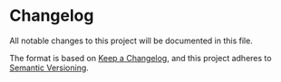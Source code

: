 <h1 id="changelog">Changelog</h1>
<p>All notable changes to this project will be documented in this file.</p>

<p>The format is based on <a href="https://keepachangelog.com/en/1.0.0/">Keep a Changelog</a>,
and this project adheres to <a href="https://semver.org/spec/v2.0.0.html">Semantic Versioning</a>.</p>